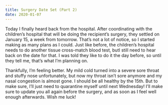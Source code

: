 ```yaml
---
title: Surgery Date Set (Part 2)
date: 2020-01-07
---
```


Today I finally heard back from the hospital. After coordinating with the children’s hospital that will be doing the recipient’s surgery, they settled on January 15, a week from tomorrow. That’s not a lot of notice, so I started making as many plans as I could. Just like before, the children’s hospital needs to do another tissue cross-match blood test, butI still need to hear back on the date for that. I was told they like to do it the day before, so until they tell me, that’s what I’m planning on.

Thankfully, I’m feeling better. My mild cold turned into a severe sore throat and stuffy nose unfortunately, but now my throat isn’t sore anymore and my nasal congestion is almost gone. I should be all healthy by the 15th. But to make sure, I’ll just need to quarantine myself until next Wednesday! I’ll make sure to update you all again before the surgery, and as soon as I feel well enough afterwards. Wish me luck!
